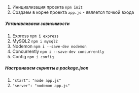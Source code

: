 1. Инициализация проекта `npm init`
2. Создаем в корне проекта `app.js` - является точкой входа
##### Устанавливаем зависимости
1. Express `npm i express`
2. MySQL2 `npm i mysql2`
3. Nodemon `npm i --save-dev nodemon`
4. Concurrently `npm i --save-dev concurrently`
4. Config `npm i config`

##### Настраиваем скрипты в package.json
1. `"start": "node app.js"`
2. `"server": "nodemon app.js"`